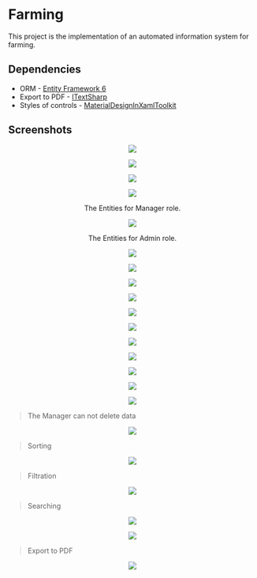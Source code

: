 # Farming

This project is the implementation of an automated information system for farming.

## Dependencies

* ORM - [Entity Framework 6](https://github.com/aspnet/EntityFramework6)
* Export to PDF - [ITextSharp](https://github.com/itext/itextsharp)
* Styles of controls - [MaterialDesignInXamlToolkit](https://github.com/ButchersBoy/MaterialDesignInXamlToolkit)

## Screenshots

<p align="center">
  <img src="https://lh3.googleusercontent.com/I3OJqdkw-Ic8E8QFCuAd3qjzB-Dr11MBPmI36k_S958-raG_A1e-Geg409lA51g-n66Ixyj1aqgXmJvucOx8=w1600-h794">
</p>

<p align="center">
  <img src="https://lh4.googleusercontent.com/r8EM8uBsoSghuKgHHKdN2EUpw1fizPLEuvII8DE7AwMLyxF40d8qzaO4Vh8vsQIujmXYhXKkoHJAHIIUqP6y=w1600-h755">
</p>

<p align="center">
  <img src="https://lh3.googleusercontent.com/7bRlaKphjWHFg0RL4htXtS6TLD6lci_zGzZlDw180Y6cEebxbzjwH_BZ9s-PwcUKIXnJxNVQsUmKeijfcjTs=w1199-h794">
</p>

<p align="center">
  <img src="https://lh3.googleusercontent.com/k-w1lAAoM8iCrDZogrb9FSebH6HnxizRmEZNLd6TJYoUUtGCt1utlIR13kKrw78Dr_bTSk9a5Zmj8dEfjWhO=w1199-h794">
</p>

<p align="center">
  The Entities for Manager role.
</p>

<p align="center">
  <img src="https://lh6.googleusercontent.com/gNvDuVcpqrELn2Dxrkr_yPAlsg_aDCED5oHQZvgxfVnHXhPRwZRjfFKzo5rCRt5uywUIDFNikPPcan7wcC5Y=w1600-h794-rw">
</p>

<p align="center">
  The Entities for Admin role.
</p>

<p align="center">
  <img src="https://lh4.googleusercontent.com/2pbPF4BRWWgszjB1-QYezPyNBGtU3FQu9x63FNhZATcYsdTP5Lg4otJIHe8lK2FOborlr5TfM3shpmg8u75f=w1199-h794-rw">
</p>

<p align="center">
  <img src="https://lh4.googleusercontent.com/N0CaKukYPjjpSeYpFwvi24cKf2d5WTRa4K1AWoscnFvImLQIcBURsfcVKchXmMwFnhirisOqx8PNweCuLNGJ=w1199-h794">
</p>

<p align="center">
  <img src="https://lh3.googleusercontent.com/BeGhUy4t0m_0OD25FjbK_c-FuToP0VohU1SsQJDkaHUwpkEx55ODtUn5zzBmX8BkLF_VAIPNQ2JpI9bllFjnMLWdGk6dm54rdOWl-PPAAWbAVRN4_PeSXxOB1ESVmAH9ptwrgP5I5N2qabnFsMGa47Ll1z7-JxFf-vtnmzxSq5AWbeMdR54_c-OPDb0t8nVjkqUsMSgDJN8YGQKgCxDp2ZaOf-MQQKsj_l8eE6HHp3IS1V-JvhgikAUc2_tAt-TW2xg5kKe1Eisl1hKnBbfxiAkzqCnsyr_13bNremGllGAp9LvePHt6gCs7Csg04LWu2leEruEmX-2P3Ds4I_XKXRwqushd8S4Cm3e50CcgfD9wQNvtb4AmpawaHovBtYinw9QtUYzg6oEkF7D2n97Js8S5KXn9cw5OR1zjkfD_03eUIU-CEJ3i5iTck_04aUHCOZdtEonNu9elGYy9T7TafbV-gCKhdX8B1lrO6QKtT-2VX9GZThNUHtyCmoOtEU1jlK15RY1lP5-DABx-o2oEV-z64lIViYHO4lI0bDOUBqVe8oby-5b_MGZJMDmoBBNH=w1600-h794">
</p>

<p align="center">
  <img src="https://lh3.googleusercontent.com/bM2WKNCkDL20HOC8TpV2rwV0fQFMcGXHWweQdJwcTbtRCOQmKf5YFBArW1f-xmWvFf57tEyWe5LKNniHYfAt=w1199-h794">
</p>

<p align="center">
  <img src="https://lh6.googleusercontent.com/Hjedgo8S0pFf3v_CEfBrX7J1D-z4UaxI1VNEHahGwYJtLHEM6rOZ7rmuywWg82wXZmAY99sdbB563_k_2kd7=w1199-h794">
</p>

<p align="center">
  <img src="https://lh4.googleusercontent.com/gcZHiPqTJZtHcNpz33wEYEY9POOeUwx2ZYGbSI51W4K7YnuEVXrHi9n_vuDxIW8LXz2cY75UFQYky8BQpOzl=w1600-h794">
</p>

<p align="center">
  <img src="https://lh3.googleusercontent.com/CyjgX7R0nYVf1haDa8-aRiX44T_13i2T28kh_tbOYIqWJnoWPD4qQng8yMKNtPAcFNRLlXsL3Xj1ToR_WwKi=w1199-h794">
</p>

<p align="center">
  <img src="https://lh4.googleusercontent.com/3YoB-ltH7zSwHah65PKLBVgmLjIKUrFs35ZKx1rav-P7JkoEXKF-FsAfIPXDysLTk_CXpM_OjW3VEYayMFx_=w1600-h794">
</p>

<p align="center">
  <img src="https://lh3.googleusercontent.com/sRe9YQYi1BHqFHe2I3q1IBsLFAcZTwIjzyLbaeuzl6ODPvj2-O_nALnWmmUIEudcanzLXeN3uQfl5wpSfkzU=w1199-h794-rw">
</p>

<p align="center">
  <img src="https://lh6.googleusercontent.com/4Oe-LpKplsRw5RRpbymK56OwagQKhXb5I_xVoHEw9-n9YCQX5Of0NtMuaUAzuOSOgJbTsVv5N2OU1Yz4XMAW=w1199-h794-rw">
</p>

<p align="center">
  <img src="https://lh3.googleusercontent.com/mVEMIHTyDkRge__BaLAtUuy29aX43aqZWXnrfRb-OUF-EueDEoltojyZl9wUBhTPm8x5txO9heqnBPDoTsum=w1199-h794-rw">
</p>

> The Manager can not delete data

<p align="center">
  <img src="https://lh6.googleusercontent.com/NMZ_WIRjN1K7pob0t9duG4psHyhPNL2D4Kp2We_ioiFKqGNGOcBf7e52JacRlZ8tlj60RGYZ47XebBDPcL6h=w1199-h794-rw">
</p>

> Sorting

<p align="center">
  <img src="https://lh6.googleusercontent.com/OepJH9VEXt_bYvIfAi99ZHfiLTLJOZWtYLLA2XjZpFpYQ0gzJ-Y5LYpYjzGxoV6U72BD9wxVf7CkzRrYI0LQ=w1199-h794">
</p>

> Filtration

<p align="center">
  <img src="https://lh3.googleusercontent.com/5E93yyeZglJ0qewT0eQZ82fYQUnwMlthIyZCg8QeZeSacByXrajlyNXNYpKtAJuHDCEXwVWoqus0UP_cUTLye0cqsWJxiyqeGh0FLdlGK75iSKULlIkCAM4RV9RnuQYNQ8XXHFyhIMeKpIqt5pBvN_g4OkEfYrdsEBmRtRCZDpP1-r4ufOp4RTIZwdCIX92WSJF6zw9YCuETDP5l0evdJ1TlOWdej3c6m9usuRfB7IU1chSxG4VQbtPn8yWt4nJebldSuQnTtGGAoroa0hYCRuqPxDh56y6hHZT2ocNyEwFTKhTmLOAz0XmbsLeJlVpUwT8zUwzV2HKyiJ6yl_gmCctnscvNDxx5ISaDzRcmGEZmB-Fih0_ZOx42ljId9bKeEMkDC6nQ9xx2Mog7UJD6Ftr6mcCquD0ASTdq6FUSNkEdzgnaKyfR7_iF1JDGffCUCkWmuWrYPesIObhPxZNvBvdF02LSfKxW2LZ4WD4CuNV0uHEbaf9CRDbcqNk1g5Npk_cQLiOsZew61uwjI_y6gfoPuWUC1ctuWjQMqvsLTZx55rITaJFAnVlrsLhhoOZI=w1600-h794">
</p>

> Searching

<p align="center">
  <img src="https://lh3.googleusercontent.com/46GXo6w1SrG-2cXJsaaats6iKo10cBA7-G_8GvYJgWOd52XcYxXvWlvmE5Ftcfhov2uYP-GQXNbEqxokIRNz=w1199-h794">
</p>

<p align="center">
  <img src="https://lh4.googleusercontent.com/vAIV5WcFg_1TyGaBlePNly7A7EW4_EDC6M3q4jv6HQNgX0i_PDhYHYLTY3x8cNv10WTXgJJcQuxlGIeW--tH=w1199-h794">
</p>

> Export to PDF

<p align="center">
  <img src="https://lh4.googleusercontent.com/3oZFdZX5D6k2veds6J-QX6nuTl9V3rC4v58gAZjtwHUg2vaP58OmKR4520wKuioF8hg6dnbqanwIqhEFUy90=w1199-h794-rw">
</p>
